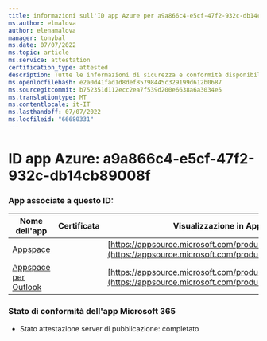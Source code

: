 ```yaml
---
title: informazioni sull'ID app Azure per a9a866c4-e5cf-47f2-932c-db14cb89008f
ms.author: elmalova
author: elenamalova
manager: tonybal
ms.date: 07/07/2022
ms.topic: article
ms.service: attestation
certification_type: attested
description: Tutte le informazioni di sicurezza e conformità disponibili per a9a866c4-e5cf-47f2-932c-db14cb89008f.
ms.openlocfilehash: e2a0d41fad1d8def85798445c329199d612b0687
ms.sourcegitcommit: b752351d112ecc2ea7f539d200e6638a6a3034e5
ms.translationtype: MT
ms.contentlocale: it-IT
ms.lasthandoff: 07/07/2022
ms.locfileid: "66680331"
---
```

# <a name="azure-app-id-a9a866c4-e5cf-47f2-932c-db14cb89008f"></a>ID app Azure: a9a866c4-e5cf-47f2-932c-db14cb89008f


### <a name="apps-associated-with-this-id"></a>App associate a questo ID:
| **Nome dell'app** | **Certificata** | **Visualizzazione in AppSource** |
|--------------|---------------|-----------------------|
| [Appspace](../forward/WA200001738.md) |  | [https://appsource.microsoft.com/product/office/WA200001738](https://appsource.microsoft.com/product/office/WA200001738) |
| [Appspace per Outlook](../forward/WA200004102.md) |  | [https://appsource.microsoft.com/product/office/WA200004102](https://appsource.microsoft.com/product/office/WA200004102) |

### <a name="microsoft-365-app-compliance-status"></a>Stato di conformità dell'app Microsoft 365
- Stato attestazione server di pubblicazione: completato
